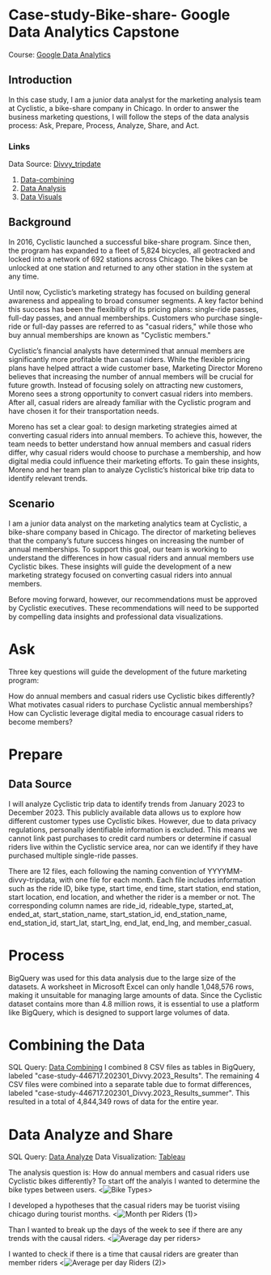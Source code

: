 # Case-study-Bike-share- Google Data Analytics Capstone
Course: [Google Data Analytics](https://www.coursera.org/learn/google-data-analytics-capstone)

## Introduction
In this case study, I am a junior data analyst for the marketing analysis team at Cyclistic, a bike-share company in Chicago. In order to answer the business marketing questions, I will follow the steps of the data analysis process: Ask, Prepare, Process, Analyze, Share, and Act.

### Links
Data Source: [Divvy_tripdate](https://divvy-tripdata.s3.amazonaws.com/index.html)
1. [Data-combining](Data-combining)
2. [Data Analysis](https://github.com/BTiffee/Case-study-Bike-share/blob/161b526fbdefc122bcd339883484f7450934f46f/Data%20Analysis)
3. [Data Visuals](https://public.tableau.com/views/CaseStudy-BikeShare_17360392452470/Sheet2?:language=en-US&:sid=&:redirect=auth&:display_count=n&:origin=viz_share_link)

## Background

In 2016, Cyclistic launched a successful bike-share program. Since then, the program has expanded to a fleet of 5,824 bicycles, all geotracked and locked into a network of 692 stations across Chicago. The bikes can be unlocked at one station and returned to any other station in the system at any time.

Until now, Cyclistic’s marketing strategy has focused on building general awareness and appealing to broad consumer segments. A key factor behind this success has been the flexibility of its pricing plans: single-ride passes, full-day passes, and annual memberships. Customers who purchase single-ride or full-day passes are referred to as "casual riders," while those who buy annual memberships are known as "Cyclistic members."

Cyclistic’s financial analysts have determined that annual members are significantly more profitable than casual riders. While the flexible pricing plans have helped attract a wide customer base, Marketing Director Moreno believes that increasing the number of annual members will be crucial for future growth. Instead of focusing solely on attracting new customers, Moreno sees a strong opportunity to convert casual riders into members. After all, casual riders are already familiar with the Cyclistic program and have chosen it for their transportation needs.

Moreno has set a clear goal: to design marketing strategies aimed at converting casual riders into annual members. To achieve this, however, the team needs to better understand how annual members and casual riders differ, why casual riders would choose to purchase a membership, and how digital media could influence their marketing efforts. To gain these insights, Moreno and her team plan to analyze Cyclistic’s historical bike trip data to identify relevant trends.

 ## Scenario

I am a junior data analyst on the marketing analytics team at Cyclistic, a bike-share company based in Chicago. The director of marketing believes that the company’s future success hinges on increasing the number of annual memberships. To support this goal, our team is working to understand the differences in how casual riders and annual members use Cyclistic bikes. These insights will guide the development of a new marketing strategy focused on converting casual riders into annual members.

Before moving forward, however, our recommendations must be approved by Cyclistic executives. These recommendations will need to be supported by compelling data insights and professional data visualizations.

# Ask

Three key questions will guide the development of the future marketing program:

How do annual members and casual riders use Cyclistic bikes differently?
What motivates casual riders to purchase Cyclistic annual memberships?
How can Cyclistic leverage digital media to encourage casual riders to become members?

# Prepare
## Data Source

I will analyze Cyclistic trip data to identify trends from January 2023 to December 2023. This publicly available data allows us to explore how different customer types use Cyclistic bikes. However, due to data privacy regulations, personally identifiable information is excluded. This means we cannot link past purchases to credit card numbers or determine if casual riders live within the Cyclistic service area, nor can we identify if they have purchased multiple single-ride passes.

There are 12 files, each following the naming convention of YYYYMM-divvy-tripdata, with one file for each month. Each file includes information such as the ride ID, bike type, start time, end time, start station, end station, start location, end location, and whether the rider is a member or not. The corresponding column names are ride_id, rideable_type, started_at, ended_at, start_station_name, start_station_id, end_station_name, end_station_id, start_lat, start_lng, end_lat, end_lng, and member_casual.

# Process

BigQuery was used for this data analysis due to the large size of the datasets. A worksheet in Microsoft Excel can only handle 1,048,576 rows, making it unsuitable for managing large amounts of data. Since the Cyclistic dataset contains more than 4.8 million rows, it is essential to use a platform like BigQuery, which is designed to support large volumes of data.

# Combining the Data
SQL Query: [Data Combining](Data-combining)
I combined 8 CSV files as tables in BigQuery, labeled "case-study-446717.202301_Divvy.2023_Results". The remaining 4 CSV files were combined into a separate table due to format differences, labeled "case-study-446717.202301_Divvy.2023_Results_summer". This resulted in a total of 4,844,349 rows of data for the entire year.

# Data Analyze and Share 
SQL Query: [Data Analyze](https://github.com/BTiffee/Case-study-Bike-share/blob/161b526fbdefc122bcd339883484f7450934f46f/Data%20Analysis)
Data Visualization: [Tableau](https://public.tableau.com/views/CaseStudy-BikeShare_17360392452470/Sheet2?:language=en-US&:sid=&:redirect=auth&:display_count=n&:origin=viz_share_link)

The analysis question is: How do annual members and casual riders use Cyclistic bikes differently?
To start off the analyis I wanted to determine the bike types between users. 
<picture><![Bike Types](https://github.com/user-attachments/assets/47fd748b-adb4-45fe-931c-27220acbe373)>

I developed a hypotheses that the casual riders may be tuorist visiing chicago during tourist months. 
<picture><![Month per Riders (1)](https://github.com/user-attachments/assets/b6653f64-4b50-4f81-a6f0-a479f74626af)>


Than I wanted to break up the days of the week to see if there are any trends with the causal riders.
<picture><![Average day per riders](https://github.com/user-attachments/assets/897a4091-966d-4398-8c8d-43e7158ac058)>




I wanted to check if there is a time that causal riders are greater than member riders
<picture><![Average per day Riders (2)](https://github.com/user-attachments/assets/c694a554-05d9-489e-813a-093a95783c73)>








